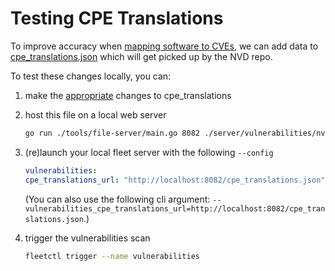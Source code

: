 # Testing CPE Translations

To improve accuracy when [mapping software to CVEs](../../../docs/Using%20Fleet/Vulnerability-Processing.md), we can add data to [cpe_translations.json](./cpe_translations.json) which
will get picked up by the NVD repo.

To test these changes locally, you can:

1. make the [appropriate](../../../docs/Using%20Fleet/Vulnerability-Processing.md#Improving-accuracy) changes to cpe_translations

2. host this file on a local web server

    ```bash
    go run ./tools/file-server/main.go 8082 ./server/vulnerabilities/nvd/
    ```

3. (re)launch your local fleet server with the following `--config`

    ```yaml
    vulnerabilities:
    cpe_translations_url: "http://localhost:8082/cpe_translations.json"
    ```

    (You can also use the following cli argument: `--vulnerabilities_cpe_translations_url=http://localhost:8082/cpe_translations.json`.)

4. trigger the vulnerabilities scan

    ```bash
    fleetctl trigger --name vulnerabilities
    ```

